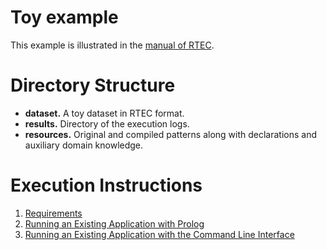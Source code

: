 # Toy example

This example is illustrated in the [manual of RTEC](../../RTEC_manual.pdf).

# Directory Structure
- **dataset.** A toy dataset in RTEC format.
- **results.** Directory of the execution logs.
- **resources.** Original and compiled patterns along with declarations and auxiliary domain knowledge.

# Execution Instructions

1. [Requirements](../../docs/prolog-requirements.md)
2. [Running an Existing Application with Prolog](../../docs/prolog-existing-apps.md)
3. [Running an Existing Application with the Command Line Interface](../../docs/cli-existing-apps.md)
